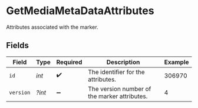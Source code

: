 # GetMediaMetaDataAttributes

Attributes associated with the marker.


## Fields

| Field                                        | Type                                         | Required                                     | Description                                  | Example                                      |
| -------------------------------------------- | -------------------------------------------- | -------------------------------------------- | -------------------------------------------- | -------------------------------------------- |
| `id`                                         | *int*                                        | :heavy_check_mark:                           | The identifier for the attributes.           | 306970                                       |
| `version`                                    | *?int*                                       | :heavy_minus_sign:                           | The version number of the marker attributes. | 4                                            |